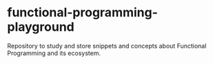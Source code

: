 # functional-programming-playground
Repository to study and store snippets and concepts about Functional Programming and its ecosystem.
